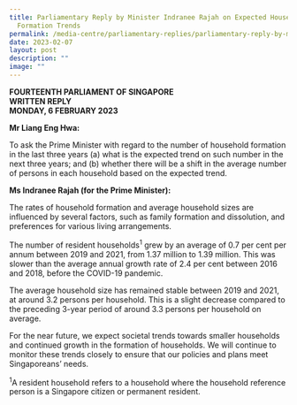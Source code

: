```yaml
---
title: Parliamentary Reply by Minister Indranee Rajah on Expected Household
  Formation Trends
permalink: /media-centre/parliamentary-replies/parliamentary-reply-by-minister-indranee-on-household-trends/
date: 2023-02-07
layout: post
description: ""
image: ""
---
```

**FOURTEENTH PARLIAMENT OF SINGAPORE**  
**WRITTEN REPLY**  
**MONDAY, 6 FEBRUARY 2023**

**Mr Liang Eng Hwa:**

To ask the Prime Minister with regard to the number of
household formation in the last three years (a) what is the expected trend on such number in the next three years; and (b) whether there will be a shift in the average number of persons in each household based on the expected trend.

**Ms Indranee Rajah (for the Prime Minister):**

The rates of household formation and average household sizes are influenced by several factors, such as family formation and dissolution, and preferences for various living arrangements.

The number of resident households<sup>1</sup> grew by an average of 0.7 per cent per annum between 2019 and 2021, from 1.37 million to 1.39 million. This was slower than the average annual growth rate of 2.4 per cent between 2016 and 2018, before the COVID-19 pandemic.

The average household size has remained stable between 2019 and 2021, at around 3.2 persons per household. This is a slight decrease compared to the preceding 3-year period of around 3.3 persons per household on average.

For the near future, we expect societal trends towards smaller households and continued growth in the formation of households. We will continue to monitor these trends closely to ensure that our policies and plans meet Singaporeans’ needs.

<sup>1</sup>A resident household refers to a household where the household reference person is a Singapore citizen or permanent resident.